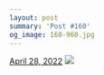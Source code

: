 ```yaml
---
layout: post
summary: 'Post #160'
og_image: 160-960.jpg
---
```


<p>
  <time>
    <a href="/160">April 28, 2022</a>
  </time>
  <a href="/160">
    <img src="{{ site.assets_url }}/160-480.jpg" srcset="{{ site.assets_url }}/160-240.jpg 240w, {{ site.assets_url }}/160-480.jpg 480w, {{ site.assets_url }}/160-720.jpg 720w, {{ site.assets_url }}/160-960.jpg 960w" sizes="(min-width: 700px) 50vw, calc(100vw - 2rem)" />
  </a>
</p>
